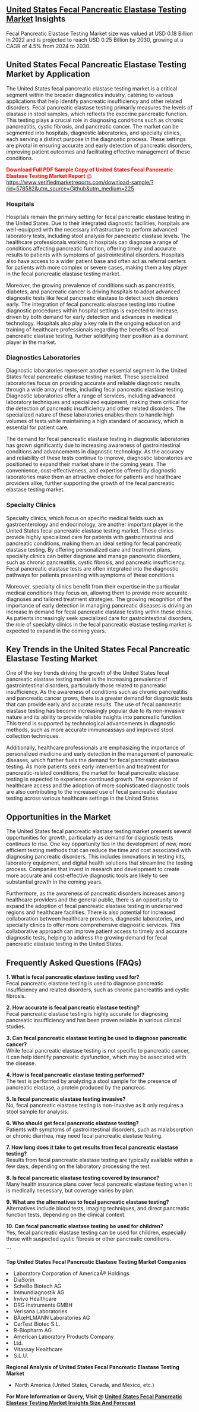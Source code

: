 <h2><a href="https://www.verifiedmarketreports.com/download-sample/?rid=578582&amp;utm_source=Github&amp;utm_medium=225" target="_blank">United States Fecal Pancreatic Elastase Testing Market</a> Insights</h2><p>Fecal Pancreatic Elastase Testing Market size was valued at USD 0.18 Billion in 2022 and is projected to reach USD 0.25 Billion by 2030, growing at a CAGR of 4.5% from 2024 to 2030.</p><p> <h2>United States Fecal Pancreatic Elastase Testing Market by Application</h2> <p>The United States fecal pancreatic elastase testing market is a critical segment within the broader diagnostics industry, catering to various applications that help identify pancreatic insufficiency and other related disorders. Fecal pancreatic elastase testing primarily measures the levels of elastase in stool samples, which reflects the exocrine pancreatic function. This testing plays a crucial role in diagnosing conditions such as chronic pancreatitis, cystic fibrosis, and pancreatic cancer. The market can be segmented into hospitals, diagnostic laboratories, and specialty clinics, each serving a distinct purpose in the diagnostic process. These settings are pivotal in ensuring accurate and early detection of pancreatic disorders, improving patient outcomes and facilitating effective management of these conditions. <p><span class=""><span style="color: #ff0000;"><strong>Download Full PDF Sample Copy of United States Fecal Pancreatic Elastase Testing Market Report</strong> @ </span><a href="https://www.verifiedmarketreports.com/download-sample/?rid=578582&amp;utm_source=Github&amp;utm_medium=225" target="_blank">https://www.verifiedmarketreports.com/download-sample/?rid=578582&amp;utm_source=Github&amp;utm_medium=225</a></span></p> <h3>Hospitals</h3> <p>Hospitals remain the primary setting for fecal pancreatic elastase testing in the United States. Due to their integrated diagnostic facilities, hospitals are well-equipped with the necessary infrastructure to perform advanced laboratory tests, including stool analysis for pancreatic elastase levels. The healthcare professionals working in hospitals can diagnose a range of conditions affecting pancreatic function, offering timely and accurate results to patients with symptoms of gastrointestinal disorders. Hospitals also have access to a wider patient base and often act as referral centers for patients with more complex or severe cases, making them a key player in the fecal pancreatic elastase testing market.</p> <p>Moreover, the growing prevalence of conditions such as pancreatitis, diabetes, and pancreatic cancer is driving hospitals to adopt advanced diagnostic tests like fecal pancreatic elastase to detect such disorders early. The integration of fecal pancreatic elastase testing into routine diagnostic procedures within hospital settings is expected to increase, driven by both demand for early detection and advances in medical technology. Hospitals also play a key role in the ongoing education and training of healthcare professionals regarding the benefits of fecal pancreatic elastase testing, further solidifying their position as a dominant player in the market.</p> <h3>Diagnostics Laboratories</h3> <p>Diagnostic laboratories represent another essential segment in the United States fecal pancreatic elastase testing market. These specialized laboratories focus on providing accurate and reliable diagnostic results through a wide array of tests, including fecal pancreatic elastase testing. Diagnostic laboratories offer a range of services, including advanced laboratory techniques and specialized equipment, making them critical for the detection of pancreatic insufficiency and other related disorders. The specialized nature of these laboratories enables them to handle high volumes of tests while maintaining a high standard of accuracy, which is essential for patient care.</p> <p>The demand for fecal pancreatic elastase testing in diagnostic laboratories has grown significantly due to increasing awareness of gastrointestinal conditions and advancements in diagnostic technology. As the accuracy and reliability of these tests continue to improve, diagnostic laboratories are positioned to expand their market share in the coming years. The convenience, cost-effectiveness, and expertise offered by diagnostic laboratories make them an attractive choice for patients and healthcare providers alike, further supporting the growth of the fecal pancreatic elastase testing market.</p> <h3>Specialty Clinics</h3> <p>Specialty clinics, which focus on specific medical fields such as gastroenterology and endocrinology, are another important player in the United States fecal pancreatic elastase testing market. These clinics provide highly specialized care for patients with gastrointestinal and pancreatic conditions, making them an ideal setting for fecal pancreatic elastase testing. By offering personalized care and treatment plans, specialty clinics can better diagnose and manage pancreatic disorders, such as chronic pancreatitis, cystic fibrosis, and pancreatic insufficiency. Fecal pancreatic elastase tests are often integrated into the diagnostic pathways for patients presenting with symptoms of these conditions.</p> <p>Moreover, specialty clinics benefit from their expertise in the particular medical conditions they focus on, allowing them to provide more accurate diagnoses and tailored treatment strategies. The growing recognition of the importance of early detection in managing pancreatic diseases is driving an increase in demand for fecal pancreatic elastase testing within these clinics. As patients increasingly seek specialized care for gastrointestinal disorders, the role of specialty clinics in the fecal pancreatic elastase testing market is expected to expand in the coming years.</p> <h2>Key Trends in the United States Fecal Pancreatic Elastase Testing Market</h2> <p>One of the key trends driving the growth of the United States fecal pancreatic elastase testing market is the increasing prevalence of gastrointestinal disorders, particularly those related to pancreatic insufficiency. As the awareness of conditions such as chronic pancreatitis and pancreatic cancer grows, there is a greater demand for diagnostic tests that can provide early and accurate results. The use of fecal pancreatic elastase testing has become increasingly popular due to its non-invasive nature and its ability to provide reliable insights into pancreatic function. This trend is supported by technological advancements in diagnostic methods, such as more accurate immunoassays and improved stool collection techniques.</p> <p>Additionally, healthcare professionals are emphasizing the importance of personalized medicine and early detection in the management of pancreatic diseases, which further fuels the demand for fecal pancreatic elastase testing. As more patients seek early intervention and treatment for pancreatic-related conditions, the market for fecal pancreatic elastase testing is expected to experience continued growth. The expansion of healthcare access and the adoption of more sophisticated diagnostic tools are also contributing to the increased use of fecal pancreatic elastase testing across various healthcare settings in the United States.</p> <h2>Opportunities in the Market</h2> <p>The United States fecal pancreatic elastase testing market presents several opportunities for growth, particularly as demand for diagnostic tests continues to rise. One key opportunity lies in the development of new, more efficient testing methods that can reduce the time and cost associated with diagnosing pancreatic disorders. This includes innovations in testing kits, laboratory equipment, and digital health solutions that streamline the testing process. Companies that invest in research and development to create more accurate and cost-effective diagnostic tools are likely to see substantial growth in the coming years.</p> <p>Furthermore, as the awareness of pancreatic disorders increases among healthcare providers and the general public, there is an opportunity to expand the adoption of fecal pancreatic elastase testing in underserved regions and healthcare facilities. There is also potential for increased collaboration between healthcare providers, diagnostic laboratories, and specialty clinics to offer more comprehensive diagnostic services. This collaborative approach can improve patient access to timely and accurate diagnostic tests, helping to address the growing demand for fecal pancreatic elastase testing in the United States.</p> <h2>Frequently Asked Questions (FAQs)</h2> <p><strong>1. What is fecal pancreatic elastase testing used for?</strong><br> Fecal pancreatic elastase testing is used to diagnose pancreatic insufficiency and related disorders, such as chronic pancreatitis and cystic fibrosis.</p> <p><strong>2. How accurate is fecal pancreatic elastase testing?</strong><br> Fecal pancreatic elastase testing is highly accurate for diagnosing pancreatic insufficiency and has been proven reliable in various clinical studies.</p> <p><strong>3. Can fecal pancreatic elastase testing be used to diagnose pancreatic cancer?</strong><br> While fecal pancreatic elastase testing is not specific to pancreatic cancer, it can help identify pancreatic dysfunction, which may be associated with the disease.</p> <p><strong>4. How is fecal pancreatic elastase testing performed?</strong><br> The test is performed by analyzing a stool sample for the presence of pancreatic elastase, a protein produced by the pancreas.</p> <p><strong>5. Is fecal pancreatic elastase testing invasive?</strong><br> No, fecal pancreatic elastase testing is non-invasive as it only requires a stool sample for analysis.</p> <p><strong>6. Who should get fecal pancreatic elastase testing?</strong><br> Patients with symptoms of gastrointestinal disorders, such as malabsorption or chronic diarrhea, may need fecal pancreatic elastase testing.</p> <p><strong>7. How long does it take to get results from fecal pancreatic elastase testing?</strong><br> Results from fecal pancreatic elastase testing are typically available within a few days, depending on the laboratory processing the test.</p> <p><strong>8. Is fecal pancreatic elastase testing covered by insurance?</strong><br> Many health insurance plans cover fecal pancreatic elastase testing when it is medically necessary, but coverage varies by plan.</p> <p><strong>9. What are the alternatives to fecal pancreatic elastase testing?</strong><br> Alternatives include blood tests, imaging techniques, and direct pancreatic function tests, depending on the clinical context.</p> <p><strong>10. Can fecal pancreatic elastase testing be used for children?</strong><br> Yes, fecal pancreatic elastase testing can be used for children, especially those with suspected cystic fibrosis or other pancreatic conditions.</p> ```</p><p><strong>Top United States Fecal Pancreatic Elastase Testing Market Companies</strong></p><div data-test-id=""><p><li>Laboratory Corporation of AmericaÂ® Holdings</li><li> DiaSorin</li><li> ScheBo Biotech AG</li><li> Immundiagnostik AG</li><li> Invivo Healthcare</li><li> DRG Instruments GMBH</li><li> Verisana Laboratories</li><li> BÃœHLMANN Laboratories AG</li><li> CerTest Biotec S.L.</li><li> R-Biopharm AG</li><li> American Laboratory Products Company</li><li> Ltd.</li><li> Vitassay Healthcare</li><li> S.L.U.</li></p><div><strong>Regional Analysis of&nbsp;United States Fecal Pancreatic Elastase Testing Market</strong></div><ul><li dir="ltr"><p dir="ltr">North America&nbsp;(United States, Canada, and Mexico, etc.)</p></li></ul><p><strong>For More Information or Query, Visit @&nbsp;</strong><strong><a href="https://www.verifiedmarketreports.com/product/fecal-pancreatic-elastase-testing-market/?utm_source=Github&amp;utm_medium=225" target="_blank">United States Fecal Pancreatic Elastase Testing Market Insights Size And Forecast</a></strong></p></div>
